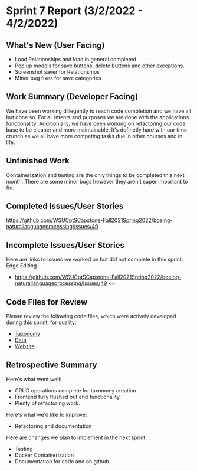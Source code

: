 # Sprint 7 Report (3/2/2022 - 4/2/2022)

## What's New (User Facing)
 * Load Relationships and load in general completed.
 * Pop up models for save buttons, delete buttons and other exceptions.
 * Screenshot saver for Relationships
 * Minor bug fixes for save categories

## Work Summary (Developer Facing)
We have been working dillegently to reach code completion and we have all but done so. For all intents and purposes we are done with the applications
functionality. Additionially, we have been working on refactoring our code base to be cleaner and more maintainable. It's definetly hard with our time 
crunch as we all have more competing tasks due in other courses and in life.

## Unfinished Work
Containerization and testing are the only things to be completed this next month. There are some minor bugs however they aren't super important to fix.

## Completed Issues/User Stories
https://github.com/WSUCptSCapstone-Fall2021Spring2022/boeing-naturallanguageprocessing/issues/49
 
 ## Incomplete Issues/User Stories
 Here are links to issues we worked on but did not complete in this sprint:
 Edge Editing
 * https://github.com/WSUCptSCapstone-Fall2021Spring2022/boeing-naturallanguageprocessing/issues/49 <<Edge editing code broken on merge>>

## Code Files for Review
Please review the following code files, which were actively developed during this sprint, for quality:
 * [Taxonomy](https://github.com/WSUCptSCapstone-Fall2021Spring2022/boeing-naturallanguageprocessing/Taxonomy)
 * [Data](https://github.com/WSUCptSCapstone-Fall2021Spring2022/boeing-naturallanguageprocessing/Data)
 * [Website](https://github.com/WSUCptSCapstone-Fall2021Spring2022/boeing-naturallanguageprocessing/Website)
 
## Retrospective Summary
Here's what went well:
  * CRUD operations complete for taxonomy creation.
  * Frontend fully flushed out and functionality.
  * Plenty of refactoring work.
 
Here's what we'd like to improve:
   * Refactoring and documentation
  
Here are changes we plan to implement in the next sprint:
   * Testing
   * Docker Containerization
   * Documentation for code and on github.
